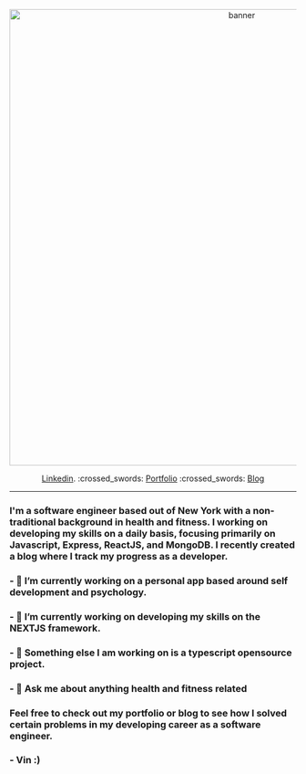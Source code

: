 <!-- ![banner](https://ibb.co/ys7sS6k) -->
<p align="center">
  <img width="800" src="https://i.ibb.co/PC0CQcW/github-name-hero.png" alt="banner">
</p>
<p align="center">
  <a href="https://www.linkedin.com/in/vinny-vilasboa/" target="_blank">Linkedin</a>.     :crossed_swords:     <a href="https://vilasboa.dev" target="_blank">Portfolio</a>     :crossed_swords:     <a href="https://developing-thoughts.com/" target="_blank">Blog</a>
  
  
</p>

---
### I'm a software engineer based out of New York with a non-traditional background in health and fitness. I working on developing my skills on a daily basis, focusing primarily on Javascript, Express, ReactJS, and MongoDB. I recently created a blog where I track my progress as a developer.

### - 🔭 I’m currently working on a personal app based around self development and psychology.

### - 🌱 I’m currently working on developing my skills on the NEXTJS framework.

### - 🤔 Something else I am working on is a typescript opensource project.

### - 💬 Ask me about anything health and fitness related


### Feel free to check out my portfolio or blog to see how I solved certain problems in my developing career as a software engineer.
 

### - Vin  :)





